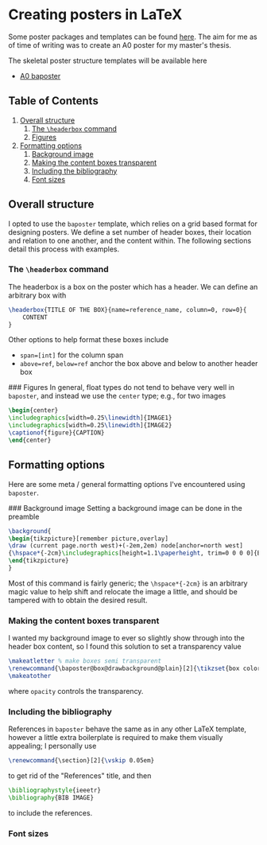 # Creating posters in LaTeX

Some poster packages and templates can be found [here](https://www.latextemplates.com/cat/conference-posters). The aim for me as of time of writing was to create an A0 poster for my master's thesis.

The skeletal poster structure templates will be available here

- [A0 baposter](https://github.com/febk/notes/blob/master/tex/templates/baposter.tex)

<!--BEGIN TOC-->
## Table of Contents
1. [Overall structure](#overall-structure)
    1. [The `\headerbox` command](#the-\headerbox-command)
    2. [Figures](#figures)
2. [Formatting options](#formatting-options)
    1. [Background image](#background-image)
    2. [Making the content boxes transparent](#making-the-content-boxes-transparent)
    3. [Including the bibliography](#including-the-bibliography)
    4. [Font sizes](#font-sizes)

<!--END TOC-->


## Overall structure
I opted to use the `baposter` template, which relies on a grid based format for designing posters. We define a set number of header boxes, their location and relation to one another, and the content within. The following sections detail this process with examples.

### The `\headerbox` command
The headerbox is a box on the poster which has a header. We can define an arbitrary box with
```tex
\headerbox{TITLE OF THE BOX}{name=reference_name, column=0, row=0}{
	CONTENT
}
```
Other options to help format these boxes include 

- `span=[int]` for the column span
- `above=ref`, `below=ref` anchor the box above and below to another header box

### Figures
In general, float types do not tend to behave very well in `baposter`, and instead we use the `center` type; e.g., for two images
```tex
\begin{center}
\includegraphics[width=0.25\linewidth]{IMAGE1}
\includegraphics[width=0.25\linewidth]{IMAGE2}
\captionof{figure}{CAPTION}
\end{center}
```

## Formatting options
Here are some meta / general formatting options I've encountered using `baposter`.

### Background image
Setting a background image can be done in the preamble
```tex
\background{
\begin{tikzpicture}[remember picture,overlay]
\draw (current page.north west)+(-2em,2em) node[anchor=north west]
{\hspace*{-2cm}\includegraphics[height=1.1\paperheight, trim=0 0 0 0]{BACKGROUD_IMAGE}};
\end{tikzpicture}
}
```
Most of this command is fairly generic; the `\hspace*{-2cm}` is an arbitrary magic value to help shift and relocate the image a little, and should be tampered with to obtain the desired result.

### Making the content boxes transparent
I wanted my background image to ever so slightly show through into the header box content, so I found this solution to set a transparency value
```tex
\makeatletter % make boxes semi transparent
\renewcommand{\baposter@box@drawbackground@plain}[2]{\tikzset{box colors/.style={fill=#1,fill opacity=0.95}} \fill[box colors] \baposterBoxGetShape;}
\makeatother
```
where `opacity` controls the transparency.

### Including the bibliography
References in `baposter` behave the same as in any other LaTeX template, however a little extra boilerplate is required to make them visually appealing; I personally use
```tex
\renewcommand{\section}[2]{\vskip 0.05em}
```
to get rid of the "References" title, and then 
```tex
\bibliographystyle{ieeetr}
\bibliography{BIB IMAGE}
```
to include the references.

### Font sizes